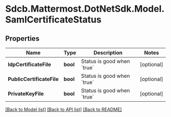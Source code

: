 # Sdcb.Mattermost.DotNetSdk.Model.SamlCertificateStatus
## Properties

Name | Type | Description | Notes
------------ | ------------- | ------------- | -------------
**IdpCertificateFile** | **bool** | Status is good when &#x60;true&#x60; | [optional] 
**PublicCertificateFile** | **bool** | Status is good when &#x60;true&#x60; | [optional] 
**PrivateKeyFile** | **bool** | Status is good when &#x60;true&#x60; | [optional] 

[[Back to Model list]](../README.md#documentation-for-models) [[Back to API list]](../README.md#documentation-for-api-endpoints) [[Back to README]](../README.md)

